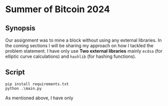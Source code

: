 # Summer of Bitcoin 2024

## Synopsis

Our assignment was to mine a block without using any external libraries. In the coming sections I will be sharing my approach on how I tackled the problem statement. I have only use **Two external libraries** mainly `ecdsa` (for elliptic curve calculations) and `hashlib` (for hashing functions).

## Script

```
pip install requirements.txt
python .\main.py

```

As mentioned above, I have only
